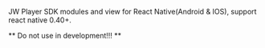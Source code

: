 JW Player SDK modules and view for React Native(Android & IOS), support react native 0.40+.

** Do not use in development!!! **